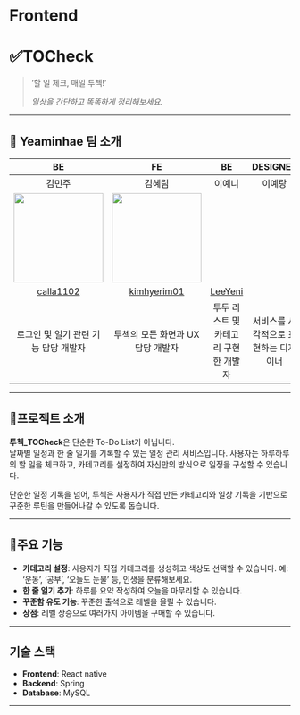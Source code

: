 # Frontend
# ✅TOCheck

> ‘할 일 체크, 매일 투첵!’
> 
> _일상을 간단하고 똑똑하게 정리해보세요._

---

## 👥 Yeaminhae 팀 소개

|        **BE**         |        **FE**         |        **BE**         |       **DESIGNER**       |
|:---------------------:|:---------------------:|:---------------------:|:------------------------:|
|       김민주          |        김혜림         |        이예니         |         이예랑           |
| <img src="https://avatars.githubusercontent.com/u/183798149?v=4" width="160"/>  |  <img src="https://avatars.githubusercontent.com/u/163461154?v=4" width="160">  |     | |
| [calla1102](https://github.com/calla1102) | [kimhyerim01](https://github.com/kimhyerim01)                      |[LeeYeni](https://github.com/LeeYeni)                         |                          |
| 로그인 및 일기 관련 기능 담당 개발자 | 투첵의 모든 화면과 UX 담당 개발자 | 투두 리스트 및 카테고리 구현한 개발자 | 서비스를 시각적으로 표현하는 디자이너 |


---

## 📝프로젝트 소개

**투첵_TOCheck**은 단순한 To-Do List가 아닙니다.  
날짜별 일정과 한 줄 일기를 기록할 수 있는 일정 관리 서비스입니다.
사용자는 하루하루의 할 일을 체크하고, 카테고리를 설정하여 자신만의 방식으로 일정을 구성할 수 있습니다.

단순한 일정 기록을 넘어, 투첵은 사용자가 직접 만든 카테고리와 일상 기록을 기반으로
꾸준한 루틴을 만들어나갈 수 있도록 돕습니다.

---

## 🎯주요 기능

- **카테고리 설정**: 사용자가 직접 카테고리를 생성하고 색상도 선택할 수 있습니다. 예: ‘운동’, ‘공부’, ‘오늘도 눈물’ 등, 인생을 분류해보세요.
- **한 줄 일기 추가**: 하루를 요약 작성하여 오늘을 마무리할 수 있습니다.
- **꾸준함 유도 기능**: 꾸준한 출석으로 레벨을 올릴 수 있습니다.
- **상점**: 레벨 상승으로 여러가지 아이템을 구매할 수 있습니다. 
  
---

## 기술 스택

- **Frontend**: React native
- **Backend**: Spring
- **Database**: MySQL

---
